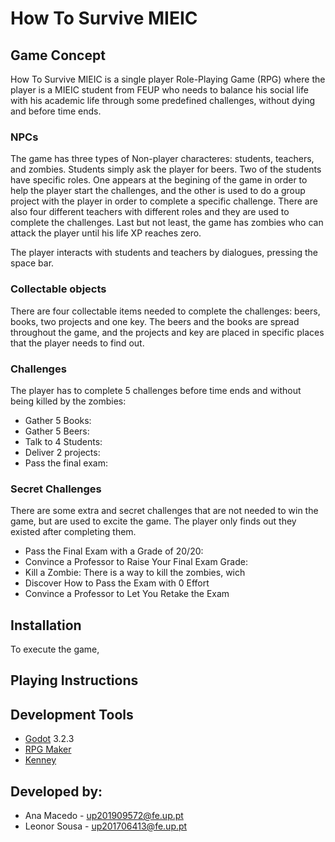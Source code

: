 # How To Survive MIEIC

## Game Concept

How To Survive MIEIC is a single player Role-Playing Game (RPG) where the player is a MIEIC student from FEUP who needs to balance his social life with his academic life through some predefined challenges, without dying and before time ends.

### NPCs

The game has three types of Non-player characteres: students, teachers, and zombies. Students simply ask the player for beers. Two of the students have specific roles. One appears at the begining of the game in order to help the player start the challenges, and the other is used to do a group project with the player in order to complete a specific challenge. There are also four different teachers with different roles and they are used to complete the challenges. Last but not least, the game has zombies who can attack the player until his life XP reaches zero. 

The player interacts with students and teachers by dialogues, pressing the space bar.

### Collectable objects 

There are four collectable items needed to complete the challenges: beers, books, two projects and one key. The beers and the books are spread throughout the game, and the projects and key are placed in specific places that the player needs to find out. 

### Challenges

The player has to complete 5 challenges before time ends and without being killed by the zombies:

* Gather 5 Books: 
* Gather 5 Beers:
* Talk to 4 Students:
* Deliver 2 projects:
* Pass the final exam:

### Secret Challenges

There are some extra and secret challenges that are not needed to win the game, but are used to excite the game. The player only finds out they existed after completing them.

* Pass the Final Exam with a Grade of 20/20:
* Convince a Professor to Raise Your Final Exam Grade:
* Kill a Zombie: There is a way to kill the zombies, wich 
* Discover How to Pass the Exam with 0 Effort
* Convince a Professor to Let You Retake the Exam

## Installation

To execute the game, 

## Playing Instructions

## Development Tools

* [Godot](https://godotengine.org/) 3.2.3
* [RPG Maker](https://www.rpgmakerweb.com/)
* [Kenney](https://kenney.nl/assets?q=2d)

## Developed by:

* Ana Macedo - up201909572@fe.up.pt
* Leonor Sousa - up201706413@fe.up.pt
